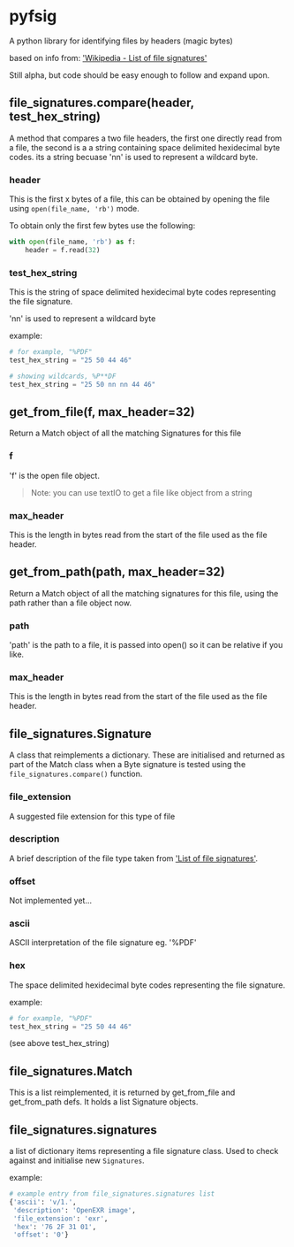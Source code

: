 # pyfsig

A python library for identifying files by headers (magic bytes)

based on info from: ['Wikipedia - List of file signatures'](https://en.wikipedia.org/wiki/List_of_file_signatures)

Still alpha, but code should be easy enough to follow and expand upon.


## file_signatures.compare(header, test_hex_string)

A method that compares a two file headers, the first one directly read from a file, the second is a a string containing space delimited hexidecimal byte codes. its a string becuase 'nn' is used to represent a wildcard byte.

### header

This is the first x bytes of a file, this can be obtained by opening the file using `open(file_name, 'rb')` mode. 

To obtain only the first few bytes use the following:

```python
with open(file_name, 'rb') as f:
    header = f.read(32)
```

### test_hex_string

This is the string of space delimited hexidecimal byte codes representing the file signature. 

'nn' is used to represent a wildcard byte

example:
```python
# for example, "%PDF"
test_hex_string = "25 50 44 46"

# showing wildcards, %P**DF
test_hex_string = "25 50 nn nn 44 46"
```


## get_from_file(f, max_header=32)

Return a Match object of all the matching Signatures for this file

### f

'f' is the open file object. 

> Note: you can use textIO to get a file like object from a string

### max_header

This is the length in bytes read from the start of the file used as the file header.


## get_from_path(path, max_header=32)

Return a Match object of all the matching signatures for this file, using the path rather than a file object now.

### path

'path' is the path to a file, it is passed into open() so it can be relative if you like.

### max_header

This is the length in bytes read from the start of the file used as the file header.


## file_signatures.Signature

A class that reimplements a dictionary. These are initialised and returned as part of the Match class when a Byte signature is tested using the `file_signatures.compare()` function.

### file_extension

A suggested file extension for this type of file

### description

A brief description of the file type taken from ['List of file signatures'](https://en.wikipedia.org/wiki/List_of_file_signatures).

### offset

Not implemented yet...

### ascii

ASCII interpretation of the file signature eg. '%PDF'

### hex

The space delimited hexidecimal byte codes representing the file signature.

example:
```python
# for example, "%PDF"
test_hex_string = "25 50 44 46"
```

(see above test_hex_string)


## file_signatures.Match

This is a list reimplemented, it is returned by get_from_file and get_from_path defs. It holds a list Signature objects.


## file_signatures.signatures

a list of dictionary items representing a file signature class. Used to check against and initialise new `Signatures`.

example:

```python
# example entry from file_signatures.signatures list
{'ascii': 'v/1.',
 'description': 'OpenEXR image',
 'file_extension': 'exr',
 'hex': '76 2F 31 01',
 'offset': '0'}
```